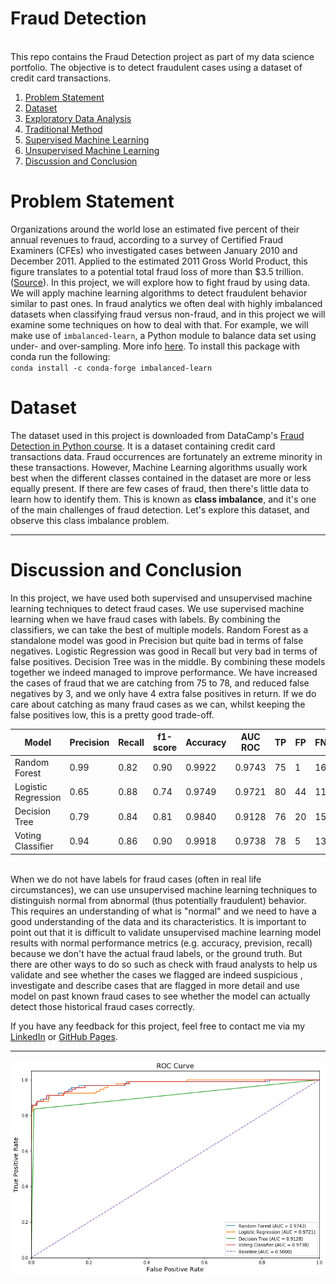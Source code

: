 # Fraud Detection
<br>
This repo contains the Fraud Detection project as part of my data science portfolio. The objective is to detect fraudulent cases using a dataset of credit card transactions. 

1. [Problem Statement](#problem)
2. [Dataset](#data)
3. [Exploratory Data Analysis](#eda)
4. [Traditional Method](#trad)
5. [Supervised Machine Learning](#sml)
6. [Unsupervised Machine Learning](#uml)
7. [Discussion and Conclusion](#conclusion)

# <a name="problem">Problem Statement</a>
Organizations around the world lose an estimated five percent of their annual revenues to fraud, according to a survey of Certified Fraud Examiners (CFEs) who investigated cases between January 2010 and December 2011. Applied to the estimated 2011 Gross World Product, this figure translates to a potential total fraud loss of more than $3.5 trillion. ([Source](https://www.acfe.com/press-release.aspx?id=4294973129)). In this project, we will explore how to fight fraud by using data. We will apply machine learning algorithms to detect fraudulent behavior similar to past ones. In fraud analytics we often deal with highly imbalanced datasets when classifying fraud versus non-fraud, and in this project we will examine some techniques on how to deal with that. For example, we will make use of ```imbalanced-learn```, a Python module to balance data set using under- and over-sampling. More info [here](https://anaconda.org/conda-forge/imbalanced-learn).
To install this package with conda run the following:<br>
``conda install -c conda-forge imbalanced-learn``

# <a name="data">Dataset</a>

The dataset used in this project is downloaded from DataCamp's [Fraud Detection in Python course](https://www.datacamp.com/courses/fraud-detection-in-python). It is a dataset containing credit card transactions data. Fraud occurrences are fortunately an extreme minority in these transactions. However, Machine Learning algorithms usually work best when the different classes contained in the dataset are more or less equally present. If there are few cases of fraud, then there's little data to learn how to identify them. This is known as **class imbalance**, and it's one of the main challenges of fraud detection. Let's explore this dataset, and observe this class imbalance problem.

***
# <a name="conclusion">Discussion and Conclusion</a>
In this project, we have used both supervised and unsupervised machine learning techniques to detect fraud cases. We use supervised machine learning when we have fraud cases with labels. By combining the classifiers, we can take the best of multiple models. Random Forest as a standalone model was good in Precision but quite bad in terms of false negatives. Logistic Regression was good in Recall but very bad in terms of false positives. Decision Tree was in the middle. By combining these models together we indeed managed to improve performance. We have increased the cases of fraud that we are catching from 75 to 78, and reduced false negatives by 3, and we only have 4 extra false positives in return. If we do care about catching as many fraud cases as we can, whilst keeping the false positives low, this is a pretty good trade-off. 


| Model | Precision | Recall | f1-score | Accuracy | AUC ROC | TP | FP | FN | TN |
|---|---|---|---|---|---|---|---|---|---|
| Random Forest | 0.99 | 0.82 | 0.90 | 0.9922 | 0.9743 | 75 | 1 | 16 | 2098 |
| Logistic Regression | 0.65 | 0.88 | 0.74 | 0.9749 | 0.9721 | 80 | 44 | 11 | 2055 |
| Decision Tree | 0.79 | 0.84 | 0.81 | 0.9840 | 0.9128 | 76 | 20 | 15 | 2079 |
| Voting Classifier | 0.94 | 0.86 | 0.90 | 0.9918 | 0.9738 | 78 | 5 | 13 | 2094 |

<br>
When we do not have labels for fraud cases (often in real life circumstances), we can use unsupervised machine learning  techniques to distinguish normal from abnormal (thus potentially fraudulent) behavior. This requires an understanding of what is "normal" and we need to have a good understanding of the data and its characteristics. It is important to point out that it is difficult to validate unsupervised machine learning model results with normal performance metrics (e.g. accuracy, prevision, recall) because we don't have the actual fraud labels, or the ground truth. But there are other ways to do so such as check with fraud analysts to help us validate and see whether the cases we flagged are indeed suspicious , investigate and describe cases that are flagged in more detail and use model on past known fraud cases to see whether the model can actually detect those historical fraud cases correctly.

If you have any feedback for this project, feel free to contact me via my [LinkedIn](https://www.linkedin.com/in/limchiahooi) or [GitHub Pages](https://limchiahooi.github.io).

---

![ROC Curve](roc.png)